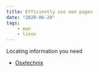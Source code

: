 ```yaml
---
title: Efficiently use man pages
date: "2020-06-29"
tags:
    - man
    - linux
---
```


Locating information you need
- [Osxtechnix](https://www.ostechnix.com/learn-use-man-pages-efficiently/)
